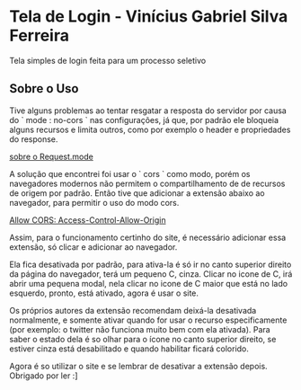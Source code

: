 # Tela de Login - Vinícius Gabriel Silva Ferreira

Tela simples de login feita para um processo seletivo

## Sobre o Uso

Tive alguns problemas ao tentar resgatar a resposta do servidor por causa do \` mode : no-cors \` nas configurações, já que, por padrão ele bloqueia alguns recursos e limita outros, como por exemplo o header e propriedades do response.

[sobre o Request.mode](https://developer.mozilla.org/en-US/docs/Web/API/Request/mode)  


A solução que encontrei foi usar o \` cors \` como modo, porém os navegadores modernos não permitem o compartilhamento de de recursos de origem por padrão. Então tive que adicionar a extensão abaixo ao navegador, para permitir o uso do modo cors.

[Allow CORS: Access-Control-Allow-Origin](https://chrome.google.com/webstore/detail/allow-cors-access-control/lhobafahddgcelffkeicbaginigeejlf)

Assim, para o funcionamento certinho do site, é necessário adicionar essa extensão, só clicar e adicionar ao navegador.  

Ela fica desativada por padrão, para ativa-la é só ir no canto superior direito da página do navegador, terá um pequeno C, cinza. Clicar no icone de C, irá abrir uma pequena modal, nela clicar no icone de C maior que está no lado esquerdo, pronto, está ativado, agora é usar o site.

Os próprios autores da extensão recomendam deixá-la desativada normalmente, e somente ativar quando for usar o recurso especificamente (por exemplo: o twitter não funciona muito bem com ela ativada). Para saber o estado dela é so olhar para o ícone no canto superior direito, se estiver cinza está desabilitado e quando habilitar ficará colorido. 

Agora é so utilizar o site e se lembrar de desativar a extensão depois. Obrigado por ler :]

